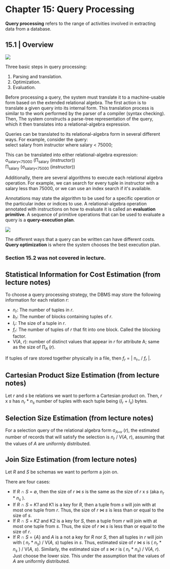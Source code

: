 # Chapter 15: Query Processing

**Query processing** refers to the range of activities involved in extracting data from a
database.

## 15.1 | Overview
![](https://github.com/stinsan/CS-4513-Database-Management-Systems/blob/master/Screenshots/databases-107.png)

Three basic steps in query processing:
1. Parsing and translation.
2. Optimization.
3. Evaluation.

Before processing a query, the system must translate it to a machine-usable form based on the extended relational algebra. 
The first action is to translate a given query into its internal form. This translation process is similar to the work performed
by the parser of a compiler (syntax checking). Then, The system constructs a
parse-tree representation of the query, which it then translates into a relational-algebra
expression.

Queries can be translated to its relational-algebra form in several different ways.
For example, consider the query: <br>
select salary
from instructor
where salary < 75000;

This can be translated into either relational-algebra expression: <br>
σ<sub>salary<75000</sub> (Π<sub>salary</sub> (instructor)) <br>
Π<sub>salary</sub> (σ<sub>salary<75000</sub> (instructor))

Additionally, there are several algorithms to execute each relational algebra operation. For example, we can search for every tuple in instructor with a salary less than 75000, or we can use an index search if it's available.

Annotations may state the algorithm to be used for a specific operation or the particular index or indices to use. A relational-algebra operation annotated with instructions on how to evaluate it is called an **evaluation primitive**. A sequence of
primitive operations that can be used to evaluate a query is a **query-execution plan**.

![](https://github.com/stinsan/CS-4513-Database-Management-Systems/blob/master/Screenshots/databases-108.png)

The different ways that a query can be written can have different costs. **Query optimization** is where the system chooses the best execution plan.

### Section 15.2 was not covered in lecture.

## Statistical Information for Cost Estimation (from lecture notes)

To choose a query processing strategy, the DBMS may store the following information for each relation _r_:

- _n<sub>r</sub>_: The number of tuples in _r_.
- _b<sub>r</sub>_: The number of blocks containing tuples of _r_.
- _I<sub>r</sub>_: The size of a tuple in _r_.
- _f<sub>r</sub>_: The number of tuples of _r_ that fit into one block. Called the blocking factor.
- V(_A_, _r_): number of distinct values that appear in _r_ for attribute A; same as the size of ∏<sub>_A_</sub> (_r_).

If tuples of rare stored together physically in a file, then _f<sub>r</sub>_ = | n<sub>r</sub>_ / _f<sub>r</sub>_ |.

## Cartesian Product Size Estimation (from lecture notes)
Let _r_ and _s_ be relations we want to perform a Cartesian product on. Then, _r_ x _s_ has _n<sub>r</sub>_ *  _n<sub>s</sub>_  number of tuples with each tuple being (_I<sub>r</sub>_ + _I<sub>s</sub>_) bytes.

## Selection Size Estimation (from lecture notes)
For a selection query of the relational algebra form σ<sub>_A=v_</sub> (_r_), the estimated number of records that will satisfy the selection is _n<sub>r</sub>_ / V(_A_, _r_), assuming that the values of _A_ are uniformly distributed.

## Join Size Estimation (from lecture notes)
Let _R_ and _S_ be schemas we want to perform a join on.

There are four cases:
- If _R_ ∩ _S_ = ∅, then the size of _r_ ⋈ _s_ is the same as the size of _r_ x _s_ (aka _n<sub>r</sub>_ *  _n<sub>s</sub>_ ).
- If  _R_ ∩ _S_ = _K1_ and K1 is a key for _R_, then a tuple from _s_ will join with at most one tuple from _r_. Thus, the size of _r_ ⋈ _s_ is less than or equal to the size of _s_.
- If  _R_ ∩ _S_ = _K2_ and K2 is a key for _S_, then a tuple from _r_ will join with at most one tuple from _s_. Thus, the size of _r_ ⋈ _s_ is less than or equal to the size of _r_. 
- If  _R_ ∩ _S_ = {_A_} and _A_ is a not a key for _R_ nor _S_, then all tuples in _r_ will join with ( _n<sub>r</sub>_ * _n<sub>s</sub>_) / V(_A, s_) tuples in _s_. Thus, estimated size of _r_ ⋈ _s_ is ( _n<sub>r</sub>_ * _n<sub>s</sub>_ ) / V(_A, s_).
Similarly, the estimated size of _s_ ⋈ _r_ is ( _n<sub>r</sub>_ * _n<sub>s</sub>_) / V(_A, r_). Just choose the lower size. This under the assumption that the values of _A_ are uniformly distributed.
